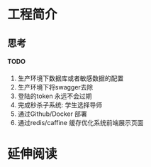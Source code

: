 # 工程简介
## 思考
#### TODO
1. 生产环境下数据库或者敏感数据的配置
2. 生产环境下将swagger去除
3. 登陆的token 永远不会过期
4. 完成秒杀子系统: 学生选择导师
5. 通过Github/Docker 部署
6. 通过redis/caffine 缓存优化系统前端展示页面

# 延伸阅读

